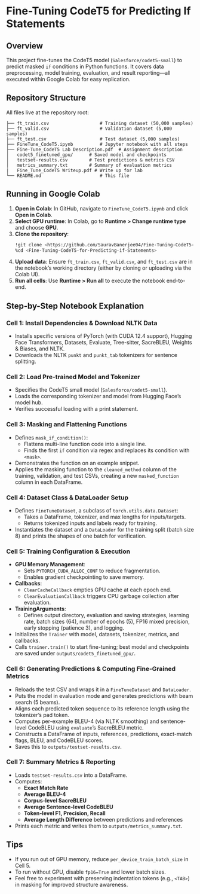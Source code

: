 # Fine-Tuning CodeT5 for Predicting If Statements

## Overview
This project fine-tunes the CodeT5 model (`Salesforce/codet5-small`) to predict masked `if` conditions in Python functions. It covers data preprocessing, model training, evaluation, and result reporting—all executed within Google Colab for easy replication.

## Repository Structure
All files live at the repository root:
```
├── ft_train.csv                   # Training dataset (50,000 samples)
├── ft_valid.csv                   # Validation dataset (5,000 samples)
├── ft_test.csv                    # Test dataset (5,000 samples)
├── FineTune_CodeT5.ipynb          # Jupyter notebook with all steps
├── Fine-Tune_CodeT5 Lab Description.pdf  # Assignment description
│   codet5_finetuned_gpu/      # Saved model and checkpoints
│   testset-results.csv        # Test predictions & metrics CSV
│   metrics_summary.txt        # Summary of evaluation metrics
|   Fine_Tune_CodeT5 Writeup.pdf # Write up for lab
└── README.md                      # This file
```

## Running in Google Colab
1. **Open in Colab**: In GitHub, navigate to `FineTune_CodeT5.ipynb` and click **Open in Colab**.
2. **Select GPU runtime**: In Colab, go to **Runtime > Change runtime type** and choose **GPU**.
3. **Clone the repository**:
   ```bash
   !git clone <https://github.com/SauravBanerjee04/Fine-Tuning-CodeT5-for-Predicting-if-Statements.git>
   %cd <Fine-Tuning-CodeT5-for-Predicting-if-Statements>
   ```
4. **Upload data**: Ensure `ft_train.csv`, `ft_valid.csv`, and `ft_test.csv` are in the notebook’s working directory (either by cloning or uploading via the Colab UI).
5. **Run all cells**: Use **Runtime > Run all** to execute the notebook end-to-end.

## Step-by-Step Notebook Explanation

### Cell 1: Install Dependencies & Download NLTK Data
- Installs specific versions of PyTorch (with CUDA 12.4 support), Hugging Face Transformers, Datasets, Evaluate, Tree-sitter, SacreBLEU, Weights & Biases, and NLTK.
- Downloads the NLTK `punkt` and `punkt_tab` tokenizers for sentence splitting.

### Cell 2: Load Pre-trained Model and Tokenizer
- Specifies the CodeT5 small model (`Salesforce/codet5-small`).
- Loads the corresponding tokenizer and model from Hugging Face’s model hub.
- Verifies successful loading with a print statement.

### Cell 3: Masking and Flattening Functions
- Defines `mask_if_condition()`:
  - Flattens multi-line function code into a single line.
  - Finds the first `if` condition via regex and replaces its condition with `<mask>`.
- Demonstrates the function on an example snippet.
- Applies the masking function to the `cleaned_method` column of the training, validation, and test CSVs, creating a new `masked_function` column in each DataFrame.

### Cell 4: Dataset Class & DataLoader Setup
- Defines `FineTuneDataset`, a subclass of `torch.utils.data.Dataset`:
  - Takes a DataFrame, tokenizer, and max lengths for inputs/targets.
  - Returns tokenized inputs and labels ready for training.
- Instantiates the dataset and a `DataLoader` for the training split (batch size 8) and prints the shapes of one batch for verification.

### Cell 5: Training Configuration & Execution
- **GPU Memory Management**:
  - Sets `PYTORCH_CUDA_ALLOC_CONF` to reduce fragmentation.
  - Enables gradient checkpointing to save memory.
- **Callbacks**:
  - `ClearCacheCallback` empties GPU cache at each epoch end.
  - `ClearEvaluationCallback` triggers CPU garbage collection after evaluation.
- **TrainingArguments**:
  - Defines output directory, evaluation and saving strategies, learning rate, batch sizes (64), number of epochs (5), FP16 mixed precision, early stopping (patience 3), and logging.
- Initializes the `Trainer` with model, datasets, tokenizer, metrics, and callbacks.
- Calls `trainer.train()` to start fine-tuning; best model and checkpoints are saved under `outputs/codet5_finetuned_gpu/`.

### Cell 6: Generating Predictions & Computing Fine-Grained Metrics
- Reloads the test CSV and wraps it in a `FineTuneDataset` and `DataLoader`.
- Puts the model in evaluation mode and generates predictions with beam search (5 beams).
- Aligns each predicted token sequence to its reference length using the tokenizer’s pad token.
- Computes per-example BLEU-4 (via NLTK smoothing) and sentence-level CodeBLEU using `evaluate`’s SacreBLEU metric.
- Constructs a DataFrame of inputs, references, predictions, exact-match flags, BLEU, and CodeBLEU scores.
- Saves this to `outputs/testset-results.csv`.

### Cell 7: Summary Metrics & Reporting
- Loads `testset-results.csv` into a DataFrame.
- Computes:
  - **Exact Match Rate**
  - **Average BLEU-4**
  - **Corpus-level SacreBLEU**
  - **Average Sentence-level CodeBLEU**
  - **Token-level F1, Precision, Recall**
  - **Average Length Difference** between predictions and references
- Prints each metric and writes them to `outputs/metrics_summary.txt`.



## Tips
- If you run out of GPU memory, reduce `per_device_train_batch_size` in Cell 5.
- To run without GPU, disable `fp16=True` and lower batch sizes.
- Feel free to experiment with preserving indentation tokens (e.g., `<TAB>`) in masking for improved structure awareness.


